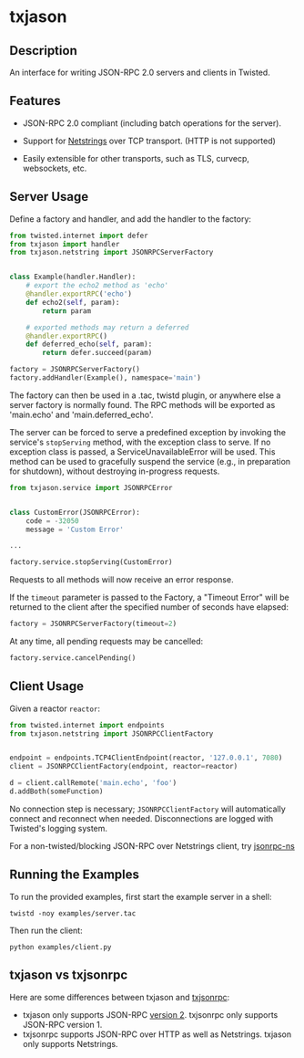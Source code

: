 txjason
============


Description
-----------

An interface for writing JSON-RPC 2.0 servers and clients in Twisted.


Features
--------

* JSON-RPC 2.0 compliant (including batch operations for the server).

* Support for [Netstrings](http://cr.yp.to/proto/netstrings.txt) over TCP transport. (HTTP is not supported)

* Easily extensible for other transports, such as TLS, curvecp, websockets, etc.


Server Usage
------------

Define a factory and handler, and add the handler to the factory:

```python
from twisted.internet import defer
from txjason import handler
from txjason.netstring import JSONRPCServerFactory


class Example(handler.Handler):
    # export the echo2 method as 'echo'
    @handler.exportRPC('echo')
    def echo2(self, param):
        return param

    # exported methods may return a deferred
    @handler.exportRPC()
    def deferred_echo(self, param):
        return defer.succeed(param)

factory = JSONRPCServerFactory()
factory.addHandler(Example(), namespace='main')
```

The factory can then be used in a .tac, twistd plugin, or anywhere else a server factory
is normally found. The RPC methods will be exported as 'main.echo' and 'main.deferred_echo'.

The server can be forced to serve a predefined exception by invoking the service's
``stopServing`` method, with the exception class to serve. If no exception class is passed,
a ServiceUnavailableError will be used. This method can be used to gracefully suspend the
service (e.g., in preparation for shutdown), without destroying in-progress requests.

```python
from txjason.service import JSONRPCError


class CustomError(JSONRPCError):
    code = -32050
    message = 'Custom Error'

...

factory.service.stopServing(CustomError)
```

Requests to all methods will now receive an error response.

If the ``timeout`` parameter is passed to the Factory, a "Timeout Error" will be returned to the
client after the specified number of seconds have elapsed:

```python
factory = JSONRPCServerFactory(timeout=2)
```

At any time, all pending requests may be cancelled:

```python
factory.service.cancelPending()
```


Client Usage
------------

Given a reactor ``reactor``:

```python
from twisted.internet import endpoints
from txjason.netstring import JSONRPCClientFactory


endpoint = endpoints.TCP4ClientEndpoint(reactor, '127.0.0.1', 7080)
client = JSONRPCClientFactory(endpoint, reactor=reactor)

d = client.callRemote('main.echo', 'foo')
d.addBoth(someFunction)
```

No connection step is necessary;
``JSONRPCClientFactory`` will automatically connect and reconnect when needed.
Disconnections are logged with Twisted's logging system.

For a non-twisted/blocking JSON-RPC over Netstrings client,
try [jsonrpc-ns](https://github.com/flowroute/jsonrpc-ns)


Running the Examples
--------------------

To run the provided examples,
first start the example server in a shell:

    twistd -noy examples/server.tac

Then run the client:

    python examples/client.py


txjason vs txjsonrpc
--------------------

Here are some differences between txjason and [txjsonrpc](https://github.com/oubiwann/txjsonrpc):

* txjason only supports JSON-RPC [version 2](http://www.jsonrpc.org/specification).
txjsonrpc only supports JSON-RPC version 1.
* txjsonrpc supports JSON-RPC over HTTP as well as Netstrings.
txjason only supports Netstrings.
